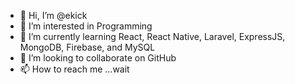 - 👋 Hi, I’m @ekick
- 👀 I’m interested in Programming
- 🌱 I’m currently learning React, React Native, Laravel, ExpressJS, MongoDB, Firebase, and MySQL
- 💞️ I’m looking to collaborate on GitHub
- 📫 How to reach me ...wait

<!---
ekick/ekick is a ✨ special ✨ repository because its `README.md` (this file) appears on your GitHub profile.
You can click the Preview link to take a look at your changes.
--->
